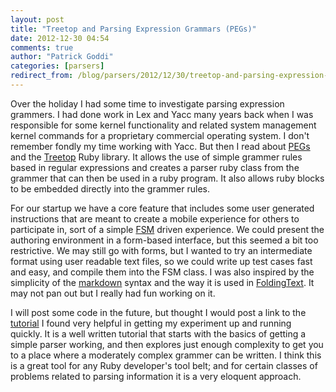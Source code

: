 ```yaml
---
layout: post
title: "Treetop and Parsing Expression Grammars (PEGs)"
date: 2012-12-30 04:54
comments: true
author: "Patrick Goddi"
categories: [parsers]
redirect_from: /blog/parsers/2012/12/30/treetop-and-parsing-expression-grammars-pegs
---
```

Over the holiday I had some time to investigate parsing expression grammers. I had done work in Lex and Yacc many years back when I was responsible for some kernel functionality and related system management kernel commands for a proprietary commercial operating system. I don't remember fondly my time working with Yacc. But then I read about [PEGs](http://en.wikipedia.org/wiki/Parsing_expression_grammar) and the [Treetop](http://treetop.rubyforge.org/) Ruby library. It allows the use of simple grammer rules based in regular expressions and creates a parser ruby class from the grammer that can then be used in a ruby program. It also allows ruby blocks to be embedded directly into the grammer rules. 

For our startup we have a core feature that includes some user generated instructions that are meant to create a mobile experience for others to participate in, sort of a simple [FSM](http://en.wikipedia.org/wiki/Finite-state_machine) driven experience. We could present the authoring environment in  a form-based interface, but this seemed a bit too restrictive. We may still go with forms, but I wanted to try an intermediate format using user readable text files, so we could write up test cases fast and easy, and compile them into the FSM class. I was also inspired by the simplicity of the [markdown](http://daringfireball.net/projects/markdown/) syntax and the way it is used in [FoldingText](http://www.foldingtext.com/). It may not pan out but I really had fun working on it.
 
I will post some code in the future, but thought I would post a link to the [tutorial](http://www.trsolutions.biz/blog/2010/03/10/treetop-introductory-tutorial-1-of-10/) I found very helpful in getting my experiment up and running quickly. It is a well written tutorial that starts with the basics of getting a simple parser working, and then explores just enough complexity to get you to a place where a moderately complex grammer can be written. I think this is a great tool for any Ruby developer's tool belt; and for certain classes of problems related to parsing information it is a very eloquent approach.